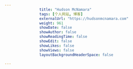 ---
                title: "Hudson McNamara"
                tags: [个人网站, 博客]
                externalUrl: "https://hudsonmcnamara.com"
                weight: 961
                showDate: false
                showAuthor: false
                showReadingTime: false
                showEdit: false
                showLikes: false
                showViews: false
                layoutBackgroundHeaderSpace: false
                ---

